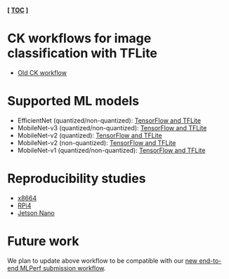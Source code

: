 ﻿**[ [TOC](../README.md) ]**

# CK workflows for image classification with TFLite

* [Old CK workflow](https://github.com/mlcommons/ck-mlops/tree/main/program/image-classification-tflite-loadgen)

# Supported ML models

* EfficientNet (quantized/non-quantized): [TensorFlow and TFLite](https://github.com/mlcommons/ck-mlops/tree/main/package/model-tflite-mlperf-efficientnet-lite/.cm/meta.json)
* MobileNet-v3 (quantized/non-quantized): [TensorFlow and TFLite](https://github.com/mlcommons/ck-mlops/tree/main/package/model-tf-and-tflite-mlperf-mobilenet-v3/.cm/meta.json)
* MobileNet-v2 (quantized): [TensorFlow and TFLite](https://github.com/mlcommons/ck-mlops/tree/main/package/model-tf-and-tflite-mlperf-mobilenet-v2-quant/.cm/meta.json)
* MobileNet-v2 (non-quantized): [TensorFlow and TFLite](https://github.com/mlcommons/ck-mlops/tree/main/package/model-tf-and-tflite-mlperf-mobilenet-v2/.cm/meta.json)
* MobileNet-v1 (quantized/non-quantized): [TensorFlow and TFLite](https://github.com/mlcommons/ck-mlops/tree/main/package/model-tf-and-tflite-mlperf-mobilenet-v1-20180802/.cm/meta.json)

# Reproducibility studies

* [x8664](https://github.com/mlcommons/ck/blob/master/docs/mlperf-automation/reproduce/ck-image-classification-x86-64-tflite2.md)
* [RPi4](https://github.com/mlcommons/ck/blob/master/docs/mlperf-automation/reproduce/ck-image-classification-rpi4-tflite.md)
* [Jetson Nano](https://github.com/mlcommons/ck/blob/master/docs/mlperf-automation/reproduce/ck-image-classification-jetson-nano-tflite.md)

# Future work

We plan to update above workflow to be compatible with our 
[new end-to-end MLPerf submission workflow](https://github.com/mlcommons/ck-mlops/tree/main/module/bench.mlperf.inference).
